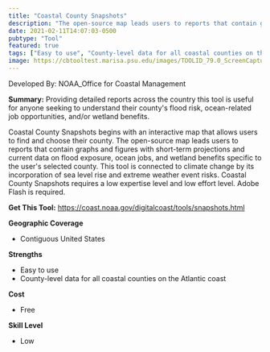```yaml
---
title: "Coastal County Snapshots"
description: "The open-source map leads users to reports that contain graphs and figures with short-term projections and current data on flood exposure, ocean jobs, and wetland benefits specific to the user's selected county."
date: 2021-02-11T14:07:03-0500
pubtype: "Tool"
featured: true
tags: ["Easy to use", "County-level data for all coastal counties on the Atlantic coast"]
image: https://cbtooltest.marisa.psu.edu/images/TOOLID_79.0_ScreenCapture-1.png
---
```

Developed By: NOAA_Office for Coastal Management

**Summary:** Providing detailed reports across the country this tool is useful for anyone seeking to understand their county's flood risk, ocean-related job opportunities, and/or wetland benefits.

Coastal County Snapshots begins with an interactive map that allows users to find and choose their county. The open-source map leads users to reports that contain graphs and figures with short-term projections and current data on flood exposure, ocean jobs, and wetland benefits specific to the user's selected county. This tool is connected to climate change by its incorporation of sea level rise and extreme weather event risks. Coastal County Snapshots requires a low expertise level and low effort level. Adobe Flash is required.

__**Get This Tool:**__ https://coast.noaa.gov/digitalcoast/tools/snapshots.html

__**Geographic Coverage**__
- Contiguous United States

__**Strengths**__
-  Easy to use
-  County-level data for all coastal counties on the Atlantic coast

__**Cost**__
- Free

__**Skill Level**__
- Low
